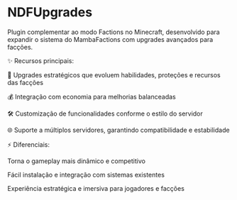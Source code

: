 # NDFUpgrades
Plugin complementar ao modo Factions no Minecraft, desenvolvido para expandir o sistema do MambaFactions com upgrades avançados para facções.

✨ Recursos principais:

🚀 Upgrades estratégicos que evoluem habilidades, proteções e recursos das facções

💰 Integração com economia para melhorias balanceadas

🛠️ Customização de funcionalidades conforme o estilo do servidor

🌐 Suporte a múltiplos servidores, garantindo compatibilidade e estabilidade

⚡ Diferenciais:

Torna o gameplay mais dinâmico e competitivo

Fácil instalação e integração com sistemas existentes

Experiência estratégica e imersiva para jogadores e facções
